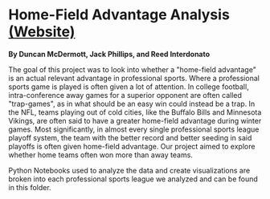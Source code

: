 # Home-Field Advantage Analysis [(Website)](https://jackwardphillips.github.io/School/Data%20Visualization/Final%20Project/final.html)


**By Duncan McDermott, Jack Phillips, and Reed Interdonato**

The goal of this project was to look into whether a "home-field advantage" is an actual relevant advantage in professional sports. Where a professional sports game is played is often given a lot of attention. In college football, intra-conference away games for a superior opponent are often called "trap-games", as in what should be an easy win could instead be a trap. In the NFL, teams playing out of cold cities, like the Buffalo Bills and Minnesota Vikings, are often said to have a greater home-field advantage during winter games. Most significantly, in almost every single professional sports league playoff system, the team with the better record and better seeding in said playoffs is often given home-field advantage. Our project aimed to explore whether home teams often won more than away teams.

Python Notebooks used to analyze the data and create visualizations are broken into each professional sports league we analyzed and can be found in this folder.
